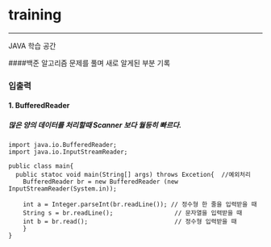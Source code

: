 # training

* * *

JAVA 학습 공간 

####백준 알고리즘 문제를 풀며 새로 알게된 부분 기록

### 입출력

#### 1. BufferedReader   

##### 많은 양의 데이터를 처리할때 Scanner 보다 월등히 빠르다.   

```
import java.io.BufferedReader;
import java.io.InputStreamReader;

public class main{
  public statoc void main(String[] args) throws Excetion{  //예외처리
    BufferedReader br = new BufferedReader (new InputStreamReader(System.in));
    
    int a = Integer.parseInt(br.readLine()); // 정수형 한 줄을 입력받을 때
    String s = br.readLine();                 // 문자열을 입력받을 때
    int b = br.read();                        // 정수형 입력받을 때
    }
}
```
   
